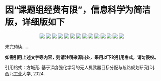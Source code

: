 # 因“课题组经费有限”，信息科学为简洁版，详细版如下
<div align=center>
<img src="https://github.com/user-attachments/assets/d1b99b19-9f20-4c0a-bea2-0af5bf4db98c">
<img src="https://github.com/user-attachments/assets/8ef7bccc-c982-49c0-9b39-15409af78256">
<img src="https://github.com/user-attachments/assets/f4b041e0-4f81-496a-9248-6df6979b6c91">
<img src="https://github.com/user-attachments/assets/a9356f31-b99f-424a-8e9c-24ed3e3f41f3">
<img src="https://github.com/user-attachments/assets/0980e616-5062-4d5e-a72d-938994d71a16">
<img src="https://github.com/user-attachments/assets/89a43b33-0c71-46fe-b44f-aeb687d20236">
<img src="https://github.com/user-attachments/assets/4fd73fc4-d4de-49c7-9701-3afb0c283afb">
<img src="https://github.com/user-attachments/assets/c2750147-bf10-4498-9a73-738d75e3c55a">
<img src="https://github.com/user-attachments/assets/a17ae9e4-456e-4efc-9080-78a396cf4aed">
<img src="https://github.com/user-attachments/assets/0541173a-8f9c-457d-97ef-1240335394a6">
<img src="https://github.com/user-attachments/assets/eea6111b-5e3b-4986-af88-4c156a4e2971">
<img src="https://github.com/user-attachments/assets/5bfba222-79b7-4353-92bb-89d76a4490d7">
<img src="https://github.com/user-attachments/assets/8117fbb5-76da-405f-84c4-a38e55b5c56a">
<img src="https://github.com/user-attachments/assets/b4c32919-1151-4c23-87eb-a69ec1cf1a8c">
</div>

未完待续……

**如需引用上述文字等内容，则请注明来源出处，采用以下的引用格式，请勿侵权。**

引用格式：方城亮. 基于深度强化学习的无人机武器目标分配与航路规划研究[D]. 西北工业大学, 2024.
